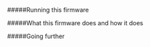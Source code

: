

#####Running this firmware
   

   
#####What this firmware does and how it does



#####Going further

     

